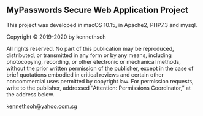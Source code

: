 ## MyPasswords Secure Web Application Project

This project was developed in macOS 10.15, in Apache2, PHP7.3 and mysql.

Copyright © 2019-2020 by kennethsoh

All rights reserved. No part of this publication may be reproduced, distributed, or transmitted in any form or by any means, including photocopying, recording, or other electronic or mechanical methods, without the prior written permission of the publisher, except in the case of brief quotations embodied in critical reviews and certain other noncommercial uses permitted by copyright law. For permission requests, write to the publisher, addressed “Attention: Permissions Coordinator,” at the address below.

kennethsoh@yahoo.com.sg
